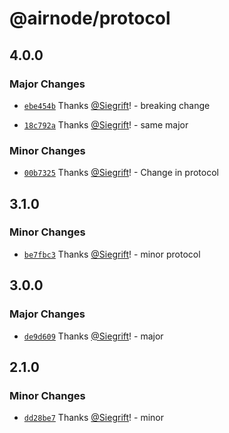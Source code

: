 # @airnode/protocol

## 4.0.0

### Major Changes

- [`ebe454b`](https://github.com/Siegrift/airnode/commit/ebe454bb9f5485f6f1a2a5d084e943af022a8561) Thanks [@Siegrift](https://github.com/Siegrift)! - breaking change

* [`18c792a`](https://github.com/Siegrift/airnode/commit/18c792ae4e5da68a9fa4af1222bb07f85e82ab93) Thanks [@Siegrift](https://github.com/Siegrift)! - same major

### Minor Changes

- [`00b7325`](https://github.com/Siegrift/airnode/commit/00b7325fa6559183be33292653eb0a044169441f) Thanks [@Siegrift](https://github.com/Siegrift)! - Change in protocol

## 3.1.0

### Minor Changes

- [`be7fbc3`](https://github.com/Siegrift/airnode/commit/be7fbc394c724b50e43fc2d18a6892e9be37a748) Thanks [@Siegrift](https://github.com/Siegrift)! - minor protocol

## 3.0.0

### Major Changes

- [`de9d609`](https://github.com/Siegrift/airnode/commit/de9d60989501d22b7f81da9dc7411967599c73c6) Thanks [@Siegrift](https://github.com/Siegrift)! - major

## 2.1.0

### Minor Changes

- [`dd28be7`](https://github.com/Siegrift/airnode/commit/dd28be7028975e01be5f6671615ff2f532d088d0) Thanks [@Siegrift](https://github.com/Siegrift)! - minor
